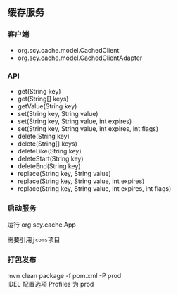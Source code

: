 ## 缓存服务


### 客户端
* org.scy.cache.model.CachedClient
* org.scy.cache.model.CachedClientAdapter

### API
* get(String key)
* get(String[] keys)
* getValue(String key)
* set(String key, String value)
* set(String key, String value, int expires)
* set(String key, String value, int expires, int flags)
* delete(String key)
* delete(String[] keys)
* deleteLike(String key)
* deleteStart(String key)
* deleteEnd(String key)
* replace(String key, String value)
* replace(String key, String value, int expires)
* replace(String key, String value, int expires, int flags)


### 启动服务
运行 org.scy.cache.App

需要引用`jcoms`项目

### 打包发布
mvn clean package -f pom.xml -P prod   
IDEL 配置选项 Profiles 为 prod
